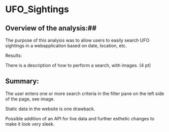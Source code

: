 # UFO_Sightings
## Overview of the analysis:##
The purpose of this analysis was to allow users to easily search UFO sightings in a webapplication based on date, location, etc.

Results:

There is a description of how to perform a search, with images. (4 pt)
## Summary: ##
The user enters one or more search criteria in the filter pane on the left side of the page, see image. 

Static data in the website is one drawback.

Possible addition of an API for live data and further esthetic changes to make it look very sleek. 
